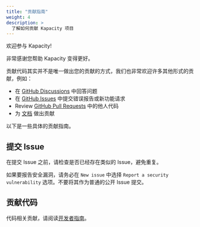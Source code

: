 ```yaml
---
title: "贡献指南"
weight: 4
description: >
  了解如何贡献 Kapacity 项目
---
```


欢迎参与 Kapacity!

非常感谢您帮助 Kapacity 变得更好。

贡献代码其实并不是唯一做出您的贡献的方式，我们也非常欢迎许多其他形式的贡献，例如：

- 在 [GitHub Discussions](https://github.com/traas-stack/kapacity/discussions) 中回答问题
- 在 [GitHub Issues](https://github.com/traas-stack/kapacity/issues) 中提交错误报告或新功能请求
- Review [GitHub Pull Requests](https://github.com/traas-stack/kapacity/pulls) 中的他人代码
- 为 [文档](https://github.com/traas-stack/kapacity-website) 做出贡献

以下是一些具体的贡献指南。

## 提交 Issue

在提交 Issue 之前，请检查是否已经存在类似的 Issue，避免重复。

如果要报告安全漏洞，请务必在 `New issue` 中选择 `Report a security vulnerability` 选项。不要将其作为普通的公开 Issue 提交。

## 贡献代码

代码相关贡献，请阅读[开发者指南](/zh-cn/docs/contribution-guidelines/developer-guide/)。
